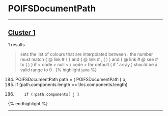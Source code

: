 # POIFSDocumentPath

***

## [Cluster 1](./1)
1 results
> sets the list of colours that are interpolated between . the number must match { @ link # / } and { @ link # , ( ) } and { @ link # @ see # to ( ) } if < code > null < / code > for default ( if ' array ) should be a valid range to 0 . 
{% highlight java %}
184. POIFSDocumentPath path = ( POIFSDocumentPath ) o;
186. if (path.components.length == this.components.length)
191.         if (!path.components[ j ]
{% endhighlight %}

***

